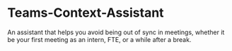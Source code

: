 # Teams-Context-Assistant
An assistant that helps you avoid being out of sync in meetings, whether it be your first meeting as an intern, FTE, or a while after a break.
